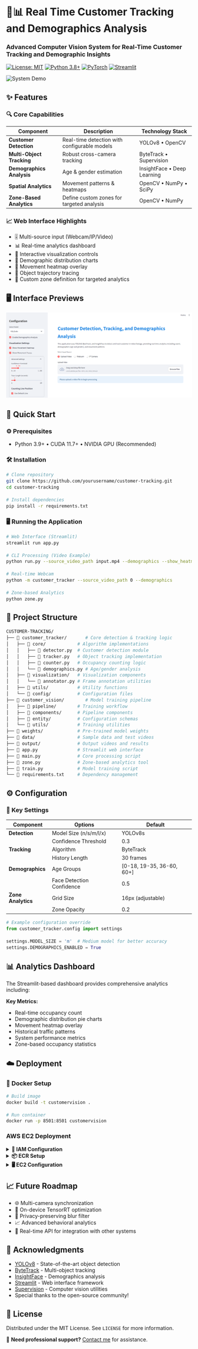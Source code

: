 # 🏬📊 Real Time Customer Tracking and Demographics Analysis 

### Advanced Computer Vision System for Real-Time Customer Tracking and Demographic Insights

[![License: MIT](https://img.shields.io/badge/License-MIT-yellow.svg)](https://opensource.org/licenses/MIT)
[![Python 3.8+](https://img.shields.io/badge/Python-3.8%2B-blue.svg)](https://www.python.org/)
[![PyTorch](https://img.shields.io/badge/PyTorch-%3E%3D1.8-red.svg)](https://pytorch.org/)
[![Streamlit](https://img.shields.io/badge/Streamlit-%E2%89%A50.85-orange.svg)](https://streamlit.io/)

![System Demo](assets/output.gif)

</div>


## ✨ Features

### 🔍 Core Capabilities
| Component | Description | Technology Stack |
|-----------|-------------|------------------|
| **Customer Detection** | Real-time detection with configurable models | YOLOv8 • OpenCV |
| **Multi-Object Tracking** | Robust cross-camera tracking | ByteTrack • Supervision |
| **Demographics Analysis** | Age & gender estimation | InsightFace • Deep Learning |
| **Spatial Analytics** | Movement patterns & heatmaps | OpenCV • NumPy • SciPy |
| **Zone-Based Analytics** | Define custom zones for targeted analysis | OpenCV • NumPy |

### 📈 Web Interface Highlights
- 🎚 Multi-source input (Webcam/IP/Video)
- 📊 Real-time analytics dashboard
- 🔄 Interactive visualization controls
- 🧮 Demographic distribution charts
- 🌋 Movement heatmap overlay
- 📍 Object trajectory tracing
- 🔲 Custom zone definition for targeted analytics

## 🖥️ Interface Previews

![Interface](assets/CT_UI_demo.png)


## 🚀 Quick Start

### ⚙️ Prerequisites
- Python 3.9+ • CUDA 11.7+ • NVIDIA GPU (Recommended)

### 🛠 Installation
```bash
# Clone repository
git clone https://github.com/yourusername/customer-tracking.git
cd customer-tracking

# Install dependencies
pip install -r requirements.txt
```

### 🖥 Running the Application
```bash
# Web Interface (Streamlit)
streamlit run app.py

# CLI Processing (Video Example)
python run.py --source_video_path input.mp4 --demographics --show_heatmap

# Real-time Webcam
python -m customer_tracker --source_video_path 0 --demographics

# Zone-based Analytics
python zone.py
```

## 🧩 Project Structure
```bash
CUSTOMER-TRACKING/
├── 📂 customer_tracker/       # Core detection & tracking logic
│   ├── 📂 core/            # Algorithm implementations
│   │   ├── 📄 detector.py  # Customer detection module
│   │   ├── 📄 tracker.py   # Object tracking implementation
│   │   ├── 📄 counter.py   # Occupancy counting logic
│   │   └── 📄 demographics.py # Age/gender analysis
│   ├── 📂 visualization/   # Visualization components
│   │   └── 📄 annotator.py # Frame annotation utilities
│   ├── 📂 utils/           # Utility functions
│   └── 📂 config/          # Configuration files
├── 📂 customer_vision/        # Model training pipeline
│   ├── 📂 pipeline/        # Training workflow
│   ├── 📂 components/      # Pipeline components
│   ├── 📂 entity/          # Configuration schemas
│   └── 📂 utils/           # Training utilities
├── 📂 weights/             # Pre-trained model weights
├── 📂 data/                # Sample data and test videos
├── 📂 output/              # Output videos and results
├── 📄 app.py               # Streamlit web interface
├── 📄 main.py              # Core processing script
├── 📄 zone.py              # Zone-based analytics tool
├── 📄 train.py             # Model training script
└── 📄 requirements.txt     # Dependency management
```

## ⚙️ Configuration

### 🔧 Key Settings
| Component | Options | Default |
|-----------|---------|---------|
| **Detection** | Model Size (n/s/m/l/x) | YOLOv8s |
| | Confidence Threshold | 0.3 |
| **Tracking** | Algorithm | ByteTrack |
| | History Length | 30 frames |
| **Demographics** | Age Groups | [0-18, 19-35, 36-60, 60+] |
| | Face Detection Confidence | 0.5 |
| **Zone Analytics** | Grid Size | 16px (adjustable) |
| | Zone Opacity | 0.2 |

```python
# Example configuration override
from customer_tracker.config import settings

settings.MODEL_SIZE = 'm'  # Medium model for better accuracy
settings.DEMOGRAPHICS_ENABLED = True
```

## 📊 Analytics Dashboard
The Streamlit-based dashboard provides comprehensive analytics including:

**Key Metrics:**
- Real-time occupancy count
- Demographic distribution pie charts
- Movement heatmap overlay
- Historical traffic patterns
- System performance metrics
- Zone-based occupancy statistics

## ☁️ Deployment

### 🐳 Docker Setup
```bash
# Build image
docker build -t customervision .

# Run container
docker run -p 8501:8501 customervision
```

### AWS EC2 Deployment
<details>
<summary><strong>🔐 IAM Configuration</strong></summary>

1. Create IAM user with:
   - `AmazonEC2ContainerRegistryFullAccess`
   - `AmazonEC2FullAccess`
2. Store credentials in GitHub Secrets:
   ```env
   AWS_ACCESS_KEY_ID=your_key
   AWS_SECRET_ACCESS_KEY=your_secret
   AWS_REGION=us-east-1
   ```
</details>

<details>
<summary><strong>📦 ECR Setup</strong></summary>

```bash
aws ecr create-repository --repository-name vehicle-tracking --region us-east-1
aws ecr get-login-password | docker login --username AWS --password-stdin your-account-id.dkr.ecr.us-east-1.amazonaws.com
```
</details>

<details>
<summary><strong>🖥 EC2 Configuration</strong></summary>

```bash
# Install Docker on Ubuntu
sudo apt-get update && sudo apt-get upgrade -y
curl -fsSL https://get.docker.com -o get-docker.sh
sudo sh get-docker.sh
sudo usermod -aG docker ubuntu
newgrp docker
```
</details>

## 📈 Future Roadmap
- 🌐 Multi-camera synchronization
- 🧠 On-device TensorRT optimization
- 🔐 Privacy-preserving blur filter
- 📈 Advanced behavioral analytics
- 🔄 Real-time API for integration with other systems


## 🙏 Acknowledgments
- [YOLOv8](https://github.com/ultralytics/ultralytics) - State-of-the-art object detection
- [ByteTrack](https://github.com/ifzhang/ByteTrack) - Multi-object tracking
- [InsightFace](https://github.com/deepinsight/insightface) - Demographics analysis
- [Streamlit](https://streamlit.io/) - Web interface framework
- [Supervision](https://github.com/roboflow/supervision) - Computer vision utilities
- Special thanks to the open-source community!



## 📜 License
Distributed under the MIT License. See `LICENSE` for more information.

📩 **Need professional support?** [Contact me](mailto:hafizshakeel1997@gmail.com) for assistance.  
